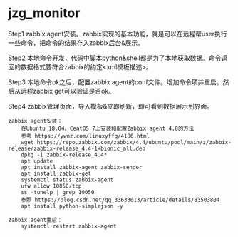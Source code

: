 # jzg_monitor

Step1 zabbix agent安装。zabbix实现的基本功能，就是可以在远程帮user执行一些命令，把命令的结果存入zabbix后台&展示。

Step2 本地命令开发，代码中脚本python&shell都是为了本地获取数据。命令返回的数据格式要符合zabbix的约定<xml模板描述>。

Step3 本地命令ok之后，配置zabbix agent的conf文件。增加命令项并重启。然后从远程zabbix get可以验证是否ok。

Step4 zabbix管理页面，导入模板&立即刷新，即可看到数据展示到界面。

```
zabbix agent安装：
    在Ubuntu 18.04、CentOS 7上安装和配置Zabbix agent 4.0的方法
    参考 https://ywnz.com/linuxyffq/4186.html
    wget https://repo.zabbix.com/zabbix/4.4/ubuntu/pool/main/z/zabbix-release/zabbix-release_4.4-1+bionic_all.deb
    dpkg -i zabbix-release_4.4*
    apt update
    apt install zabbix-agent zabbix-sender
    apt install zabbix-get
    systemctl status zabbix-agent
    ufw allow 10050/tcp
    ss -tunelp | grep 10050
    参照 https://blog.csdn.net/qq_33633013/article/details/83503804
    apt install python-simplejson -y
    
zabbix agent重启：
    systemctl restart zabbix-agent
```
